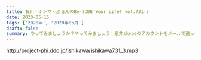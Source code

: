 ```yaml
---
title: 石川・ホンマ・ぶるんのBe-SIDE Your Life! vol.731-3
date: 2020-05-15
tags: ['2020年', '2020年05月']
draft: false
summary: やってみましょうか？やってみましょう！是非skypeのアカウントをメールで送って下さい!!よろしくお願いします。
---
```


http://project-phi.ddo.jp/ishikawa/ishikawa731_3.mp3
